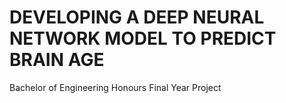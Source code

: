 # DEVELOPING A DEEP NEURAL NETWORK MODEL TO PREDICT BRAIN AGE
Bachelor of Engineering Honours Final Year Project

